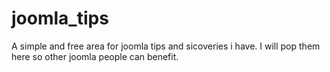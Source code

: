 joomla_tips
===========

A simple and free area for joomla tips and sicoveries i have. I will pop them here so other joomla people can benefit.
